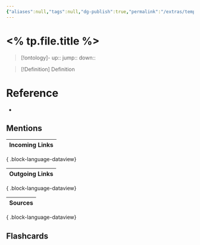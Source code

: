 ```yaml
---
{"aliases":null,"tags":null,"dg-publish":true,"permalink":"/extras/templates/note-template/","dgPassFrontmatter":true}
---
```


# <% tp.file.title %>

> [!ontology]-
> up:: 
> jump:: 
> down:: 

> [!Definition] Definition
> 

# Reference
- 

## Mentions

| Incoming Links |
| -------------- |

{ .block-language-dataview}

| Outgoing Links |
| -------------- |

{ .block-language-dataview}

| Sources |
| ------- |

{ .block-language-dataview}

## Flashcards 
